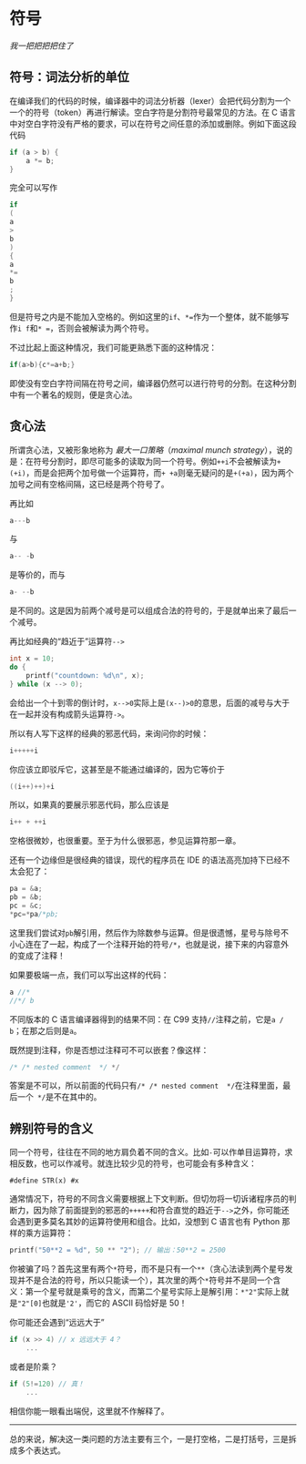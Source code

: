 # 符号

_我一把把把把住了_

## 符号：词法分析的单位

在编译我们的代码的时候，编译器中的词法分析器（lexer）会把代码分割为一个一个的符号（token）再进行解读。空白字符是分割符号最常见的方法。在 C 语言中对空白字符没有严格的要求，可以在符号之间任意的添加或删除。例如下面这段代码

```C
if (a > b) {
    a *= b;
}
```

完全可以写作

```C
if
(
a
>
b
)
{
a
*=
b
;
}
```

但是符号之内是不能加入空格的。例如这里的`if`、`*=`作为一个整体，就不能够写作`i f`和`* =`，否则会被解读为两个符号。

不过比起上面这种情况，我们可能更熟悉下面的这种情况：

```C
if(a>b){c*=a+b;}
```

即使没有空白字符间隔在符号之间，编译器仍然可以进行符号的分割。在这种分割中有一个著名的规则，便是贪心法。

## 贪心法

所谓贪心法，又被形象地称为 _最大一口策略_（_maximal munch strategy_），说的是：在符号分割时，即尽可能多的读取为同一个符号。例如`++i`不会被解读为`+(+i)`，而是会把两个加号做一个运算符，而`+ +a`则毫无疑问的是`+(+a)`，因为两个加号之间有空格间隔，这已经是两个符号了。

再比如

```C
a---b
```

与

```C
a-- -b
```

是等价的，而与

```C
a- --b
```

是不同的。这是因为前两个减号是可以组成合法的符号的，于是就单出来了最后一个减号。

再比如经典的“趋近于”运算符`-->`

```C
int x = 10;
do {
    printf("countdown: %d\n", x);
} while (x --> 0);
```

会给出一个十到零的倒计时，`x-->0`实际上是`(x--)>0`的意思，后面的减号与大于在一起并没有构成箭头运算符`->`。

所以有人写下这样的经典的邪恶代码，来询问你的时候：

```C
i+++++i
```

你应该立即驳斥它，这甚至是不能通过编译的，因为它等价于

```C
((i++)++)+i
```

所以，如果真的要展示邪恶代码，那么应该是

```C
i++ + ++i
```

空格很微妙，也很重要。至于为什么很邪恶，参见运算符那一章。

还有一个边缘但是很经典的错误，现代的程序员在 IDE 的语法高亮加持下已经不太会犯了：

```C
pa = &a;
pb = &b;
pc = &c;
*pc=*pa/*pb;
```

这里我们尝试对`pb`解引用，然后作为除数参与运算。但是很遗憾，星号与除号不小心连在了一起，构成了一个注释开始的符号`/*`，也就是说，接下来的内容意外的变成了注释！

如果要极端一点，我们可以写出这样的代码：

```C
a //*
//*/ b
```

不同版本的 C 语言编译器得到的结果不同：在 C99 支持`//`注释之前，它是`a / b`；在那之后则是`a`。

既然提到注释，你是否想过注释可不可以嵌套？像这样：

```C
/* /* nested comment  */ */
```

答案是不可以，所以前面的代码只有`/* /* nested comment  */`在注释里面，最后一个` */`是不在其中的。

## 辨别符号的含义

同一个符号，往往在不同的地方肩负着不同的含义。比如`-`可以作单目运算符，求相反数，也可以作减号。就连比较少见的符号，也可能会有多种含义：

```
#define STR(x) #x
```

通常情况下，符号的不同含义需要根据上下文判断。但切勿将一切诉诸程序员的判断力，因为除了前面提到的邪恶的`+++++`和符合直觉的趋近于`-->`之外，你可能还会遇到更多莫名其妙的运算符使用和组合。比如，没想到 C 语言也有 Python 那样的乘方运算符：

```C
printf("50**2 = %d", 50 ** "2"); // 输出：50**2 = 2500
```

你被骗了吗？首先这里有两个`*`符号，而不是只有一个`**`（贪心法读到两个星号发现并不是合法的符号，所以只能读一个），其次里的两个`*`符号并不是同一个含义：第一个星号就是乘号的含义，而第二个星号实际上是解引用：`*"2"`实际上就是`"2"[0]`也就是`'2'`，而它的 ASCII 码恰好是 50！

你可能还会遇到“远远大于”
```C
if (x >> 4) // x 远远大于 4？
    ...
```

或者是阶乘？

```C
if (5!=120) // 真！
    ...
```

相信你能一眼看出端倪，这里就不作解释了。

-----

总的来说，解决这一类问题的方法主要有三个，一是打空格，二是打括号，三是拆成多个表达式。